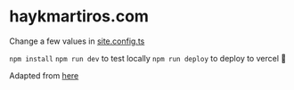 # haykmartiros.com

Change a few values in [site.config.ts](./site.config.ts)

`npm install`
`npm run dev` to test locally
`npm run deploy` to deploy to vercel 💪

Adapted from [here](https://transitivebullsh.it/nextjs-notion-starter-kit)
